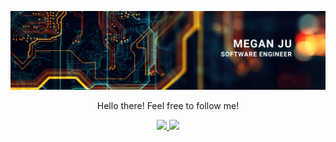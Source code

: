 ![](https://github.com/Megan-J/Megan-J/blob/main/Banner.png)

<p align="center">
  Hello there! Feel free to follow me!
</p>


<p align="center">
  <a href="https://github.com/Megan-J">
    <img src="https://img.shields.io/badge/Github-Megan-000000?style=for-the-badge&logo=github&logoColor=white"
  </a>
  <a href="https://www.linkedin.com/in/MeganJu">
    <img src="https://img.shields.io/badge/LinkedIn-Megan_Ju-0077B5?style=for-the-badge&logo=linkedin&logoColor=white"
  </a>
</p>
